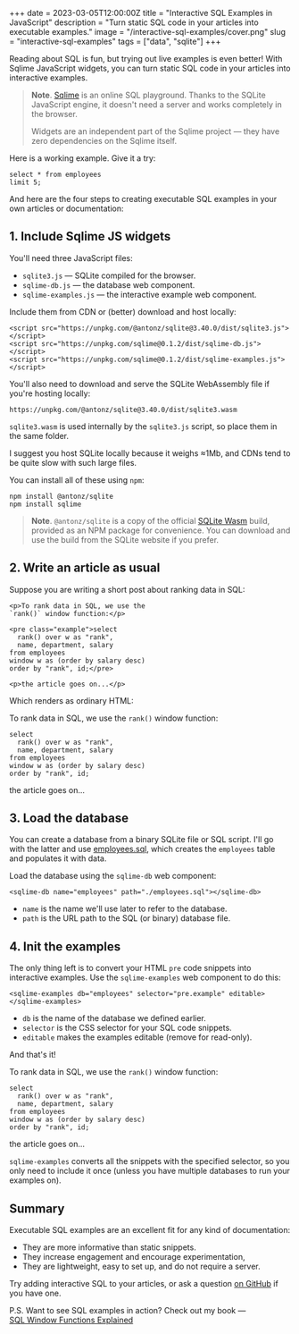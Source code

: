 +++
date = 2023-03-05T12:00:00Z
title = "Interactive SQL Examples in JavaScript"
description = "Turn static SQL code in your articles into executable examples."
image = "/interactive-sql-examples/cover.png"
slug = "interactive-sql-examples"
tags = ["data", "sqlite"]
+++

Reading about SQL is fun, but trying out live examples is even better! With Sqlime JavaScript widgets, you can turn static SQL code in your articles into interactive examples.

> **Note**. [Sqlime](https://sqlime.org/) is an online SQL playground. Thanks to the SQLite JavaScript engine, it doesn't need a server and works completely in the browser.
>
> Widgets are an independent part of the Sqlime project — they have zero dependencies on the Sqlime itself.

Here is a working example. Give it a try:

<pre class="example"><code>select * from employees
limit 5;</code></pre>

And here are the four steps to creating executable SQL examples in your own articles or documentation:

## 1. Include Sqlime JS widgets

You'll need three JavaScript files:

-   `sqlite3.js` — SQLite compiled for the browser.
-   `sqlime-db.js` — the database web component.
-   `sqlime-examples.js` — the interactive example web component.

Include them from CDN or (better) download and host locally:

```
<script src="https://unpkg.com/@antonz/sqlite@3.40.0/dist/sqlite3.js"></script>
<script src="https://unpkg.com/sqlime@0.1.2/dist/sqlime-db.js"></script>
<script src="https://unpkg.com/sqlime@0.1.2/dist/sqlime-examples.js"></script>
```

You'll also need to download and serve the SQLite WebAssembly file if you're hosting locally:

```
https://unpkg.com/@antonz/sqlite@3.40.0/dist/sqlite3.wasm
```

`sqlite3.wasm` is used internally by the `sqlite3.js` script, so place them in the same folder.

I suggest you host SQLite locally because it weighs ≈1Mb, and CDNs tend to be quite slow with such large files.

You can install all of these using `npm`:

```
npm install @antonz/sqlite
npm install sqlime
```

> **Note**. `@antonz/sqlite` is a copy of the official [SQLite Wasm](https://sqlite.org/wasm) build, provided as an NPM package for convenience. You can download and use the build from the SQLite website if you prefer.

## 2. Write an article as usual

Suppose you are writing a short post about ranking data in SQL:

```
<p>To rank data in SQL, we use the
`rank()` window function:</p>

<pre class="example">select
  rank() over w as "rank",
  name, department, salary
from employees
window w as (order by salary desc)
order by "rank", id;</pre>

<p>the article goes on...</p>
```

Which renders as ordinary HTML:

<div class="boxed">
    <p>To rank data in SQL, we use the <code>rank()</code> window function:</p>
    <pre><code>select
  rank() over w as "rank",
  name, department, salary
from employees
window w as (order by salary desc)
order by "rank", id;</code></pre>
    <p>the article goes on...</p>
</div>

## 3. Load the database

You can create a database from a binary SQLite file or SQL script. I'll go with the latter and use [employees.sql](/sql-window-functions-book/employees.sql), which creates the `employees` table and populates it with data.

Load the database using the `sqlime-db` web component:

```
<sqlime-db name="employees" path="./employees.sql"></sqlime-db>
```

-   `name` is the name we'll use later to refer to the database.
-   `path` is the URL path to the SQL (or binary) database file.

## 4. Init the examples

The only thing left is to convert your HTML `pre` code snippets into interactive examples. Use the `sqlime-examples` web component to do this:

```
<sqlime-examples db="employees" selector="pre.example" editable></sqlime-examples>
```

-   `db` is the name of the database we defined earlier.
-   `selector` is the CSS selector for your SQL code snippets.
-   `editable` makes the examples editable (remove for read-only).

And that's it!

<div class="boxed">
    <p>To rank data in SQL, we use the <code>rank()</code> window function:</p>
    <pre class="example"><code>select
  rank() over w as "rank",
  name, department, salary
from employees
window w as (order by salary desc)
order by "rank", id;</code></pre>
    <p>the article goes on...</p>
</div>

`sqlime-examples` converts all the snippets with the specified selector, so you only need to include it once (unless you have multiple databases to run your examples on).

## Summary

Executable SQL examples are an excellent fit for any kind of documentation:

-   They are more informative than static snippets.
-   They increase engagement and encourage experimentation,
-   They are lightweight, easy to set up, and do not require a server.

Try adding interactive SQL to your articles, or ask a question [on GitHub](https://github.com/nalgeon/sqlime) if you have one.

P.S. Want to see SQL examples in action? Check out my book — [SQL Window Functions Explained](/sql-window-functions-book/)

<sqlime-db name="employees" path="/sql-window-functions-book/employees.sql"></sqlime-db>
<sqlime-examples db="employees" selector="pre.example" editable></sqlime-examples>

<script src="/assets/sqlime/sqlite3.js"></script>
<script src="/assets/sqlime/sqlime-db.js"></script>
<script src="/assets/sqlime/sqlime-examples.js"></script>
